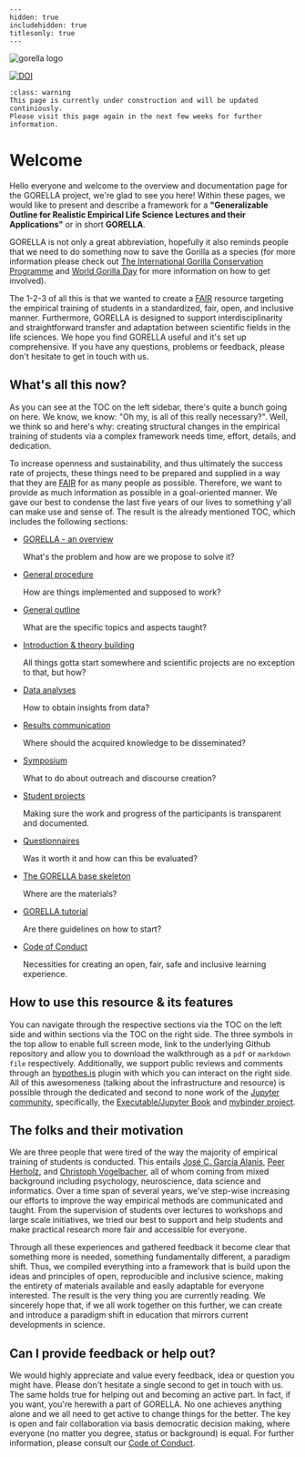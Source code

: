 
```{toctree}
---
hidden: true
includehidden: true
titlesonly: true
---
```

![gorella logo](static/gorella_logo.png)

[![DOI](https://zenodo.org/badge/DOI/10.5281/zenodo.4276460.svg)](https://doi.org/10.5281/zenodo.4276460)

```{admonition} About the content of this Jupyter Book
:class: warning
This page is currently under construction and will be updated continiously.
Please visit this page again in the next few weeks for further information.
```

# Welcome  

Hello everyone and welcome to the overview and documentation page for the
GORELLA project, we're glad to see you here! Within these pages, we would like
to present and describe a framework for a **"Generalizable Outline for Realistic
Empirical Life Science Lectures and their Applications"** or in short
**GORELLA**.

GORELLA is not only a great abbreviation, hopefully it also reminds people that
we need to do something now to save the Gorilla as a species (for more
information please check out
[The International Gorilla Conservation Programme](http://igcp.org/) and
[World Gorilla Day](https://www.wwf.org.uk/get-involved/schools/calendar/world-gorilla-day)
for more information on how to get involved).

The 1-2-3 of all this is that we wanted to create a
[FAIR](https://en.wikipedia.org/wiki/FAIR_data) resource targeting the
empirical training of students in a standardized, fair, open, and inclusive
manner. Furthermore, GORELLA is designed to support interdisciplinarity and
straightforward transfer and adaptation between scientific fields 
in the life sciences. We hope you find GORELLA useful and it's set up
comprehensive. If you have any questions, problems or feedback, please don't
hesitate to get in touch with us.


## What's all this now?

As you can see at the TOC on the left sidebar, there's quite a bunch going
on here. We know, we know: "Oh my, is all of this really necessary?". Well, we
think so and here's why: creating structural changes in the empirical training
of students via a complex framework needs time, effort, details, and dedication.

To increase openness and sustainability, and thus ultimately the success rate of
projects, these things need to be prepared and supplied in a way that they are
[FAIR](https://en.wikipedia.org/wiki/FAIR_data) for as many people as possible.
Therefore, we want to provide as much information as possible in a 
goal-oriented manner. We gave our best to condense the last five years of our
lives to something y'all can make use and sense of.
The result is the already mentioned TOC, which includes the following sections:

* [GORELLA - an overview](https://g0rella.github.io/gorella_overview/index.html)

   What's the problem and how are we propose to solve it?

* [General procedure](https://g0rella.github.io/gorella_overview/procedure.html)

   How are things implemented and supposed to work?

* [General outline](https://g0rella.github.io/gorella_overview/outline.html)

   What are the specific topics and aspects taught?

* [Introduction & theory building](https://g0rella.github.io/gorella_overview/introduction_theory_building.html)

   All things gotta start somewhere and scientific projects are no exception to
   that, but how?

* [Data analyses](https://g0rella.github.io/gorella_overview/data_analyses.html)

   How to obtain insights from data?

* [Results communication](https://g0rella.github.io/gorella_overview/results_communication.html)

   Where should the acquired knowledge to be disseminated?

* [Symposium](https://g0rella.github.io/gorella_overview/symposium.html)

   What to do about outreach and discourse creation?

* [Student projects](https://g0rella.github.io/gorella_overview/projects.html)

   Making sure the work and progress of the participants is transparent and
   documented.

* [Questionnaires](https://g0rella.github.io/gorella_overview/questionnaires.html)

   Was it worth it and how can this be evaluated?

* [The GORELLA base skeleton](https://g0rella.github.io/gorella_overview/base.html)

   Where are the materials?   

* [GORELLA tutorial](https://g0rella.github.io/gorella_overview/tutorial.html)

   Are there guidelines on how to start?

* [Code of Conduct](https://g0rella.github.io/gorella_overview/CoC.html)

   Necessities for creating an open, fair, safe and inclusive learning
   experience.

## How to use this resource & its features

You can navigate through the respective sections via the TOC on the left side and within sections via the TOC on the right side. 
The three symbols in the top allow to enable full screen mode, link to the underlying Github repository and allow you to download the walkthrough
as a `pdf` or `markdown file` respectively. Additionally, we support public reviews and comments through an [hypothes.is](https://web.hypothes.is/) plugin 
with which you can interact on the right side. All of this awesomeness (talking about the infrastructure and resource) is possible through the dedicated and second to none work of the [Jupyter community](https://jupyter.org/community), specifically, the [Executable/Jupyter Book](https://jupyterbook.org/intro.html) and [mybinder project](https://mybinder.org/).

## The folks and their motivation

We are three people that were tired of the way the majority of empirical
training of students is conducted. This entails [José C. García Alanis](),
[Peer Herholz](https://peerherholz.github.io/), and [Christoph Vogelbacher](), all of whom coming from
mixed background including psychology, neuroscience, data science and
informatics. Over a time span of several years, we've step-wise increasing our
efforts to improve the way empirical methods are communicated and taught.
From the supervision of students over lectures to workshops and large scale
initiatives, we tried our best to support and help students and make practical
research more fair and accessible for everyone.

Through all these experiences and gathered feedback it become clear that
something more is needed, something fundamentally different, a paradigm shift.
Thus, we compiled everything into a framework that is build upon the ideas and
principles of open, reproducible and inclusive science, making the entirety of
materials available and easily adaptable for everyone interested.
The result is the very thing you are currently reading. We sincerely hope that,
if we all work together on this further, we can create and introduce a
paradigm shift in education that mirrors current developments in science.

## Can I provide feedback or help out?

We would highly appreciate and value every feedback, idea or question you
might have. Please don't hesitate a single second to get in touch with us.
The same holds true for helping out and becoming an active part. In fact,
if you want, you're herewith a part of GORELLA. No one achieves anything alone
and we all need to get active to change things for the better. The key
is open and fair collaboration via basis democratic decision making, where
everyone (no matter you degree, status or background) is equal. For further
information, please consult our
[Code of Conduct](https://g0rella.github.io/gorella_overview/CoC.html).
